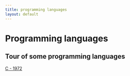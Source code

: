 ```yaml
---
title: programming languages
layout: default
---
```


Programming languages
=====================

Tour of some programming languages
----------------------------------

[C - 1972](c)
